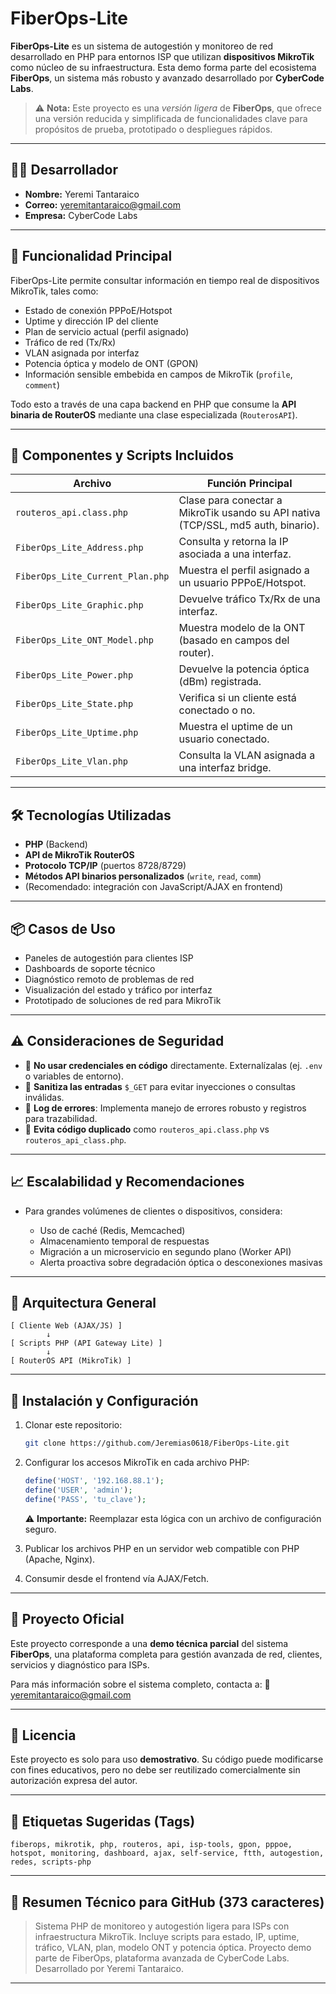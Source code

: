 # FiberOps-Lite

**FiberOps-Lite** es un sistema de autogestión y monitoreo de red desarrollado en PHP para entornos ISP que utilizan **dispositivos MikroTik** como núcleo de su infraestructura. Esta demo forma parte del ecosistema **FiberOps**, un sistema más robusto y avanzado desarrollado por **CyberCode Labs**.

> ⚠️ **Nota:** Este proyecto es una *versión ligera* de **FiberOps**, que ofrece una versión reducida y simplificada de funcionalidades clave para propósitos de prueba, prototipado o despliegues rápidos.

---

## 👨‍💻 Desarrollador

* **Nombre:** Yeremi Tantaraico
* **Correo:** [yeremitantaraico@gmail.com](mailto:yeremitantaraico@gmail.com)
* **Empresa:** CyberCode Labs

---

## 🚀 Funcionalidad Principal

FiberOps-Lite permite consultar información en tiempo real de dispositivos MikroTik, tales como:

* Estado de conexión PPPoE/Hotspot
* Uptime y dirección IP del cliente
* Plan de servicio actual (perfil asignado)
* Tráfico de red (Tx/Rx)
* VLAN asignada por interfaz
* Potencia óptica y modelo de ONT (GPON)
* Información sensible embebida en campos de MikroTik (`profile`, `comment`)

Todo esto a través de una capa backend en PHP que consume la **API binaria de RouterOS** mediante una clase especializada (`RouterosAPI`).

---

## 🧩 Componentes y Scripts Incluidos

| Archivo                          | Función Principal                                                                 |
| -------------------------------- | --------------------------------------------------------------------------------- |
| `routeros_api.class.php`         | Clase para conectar a MikroTik usando su API nativa (TCP/SSL, md5 auth, binario). |
| `FiberOps_Lite_Address.php`      | Consulta y retorna la IP asociada a una interfaz.                                 |
| `FiberOps_Lite_Current_Plan.php` | Muestra el perfil asignado a un usuario PPPoE/Hotspot.                            |
| `FiberOps_Lite_Graphic.php`      | Devuelve tráfico Tx/Rx de una interfaz.                                           |
| `FiberOps_Lite_ONT_Model.php`    | Muestra modelo de la ONT (basado en campos del router).                           |
| `FiberOps_Lite_Power.php`        | Devuelve la potencia óptica (dBm) registrada.                                     |
| `FiberOps_Lite_State.php`        | Verifica si un cliente está conectado o no.                                       |
| `FiberOps_Lite_Uptime.php`       | Muestra el uptime de un usuario conectado.                                        |
| `FiberOps_Lite_Vlan.php`         | Consulta la VLAN asignada a una interfaz bridge.                                  |

---

## 🛠️ Tecnologías Utilizadas

* **PHP** (Backend)
* **API de MikroTik RouterOS**
* **Protocolo TCP/IP** (puertos 8728/8729)
* **Métodos API binarios personalizados** (`write`, `read`, `comm`)
* (Recomendado: integración con JavaScript/AJAX en frontend)

---

## 📦 Casos de Uso

* Paneles de autogestión para clientes ISP
* Dashboards de soporte técnico
* Diagnóstico remoto de problemas de red
* Visualización del estado y tráfico por interfaz
* Prototipado de soluciones de red para MikroTik

---

## ⚠️ Consideraciones de Seguridad

* 🔐 **No usar credenciales en código** directamente. Externalízalas (ej. `.env` o variables de entorno).
* 🧼 **Sanitiza las entradas** `$_GET` para evitar inyecciones o consultas inválidas.
* 📝 **Log de errores**: Implementa manejo de errores robusto y registros para trazabilidad.
* 🚧 **Evita código duplicado** como `routeros_api.class.php` vs `routeros_api_class.php`.

---

## 📈 Escalabilidad y Recomendaciones

* Para grandes volúmenes de clientes o dispositivos, considera:

  * Uso de caché (Redis, Memcached)
  * Almacenamiento temporal de respuestas
  * Migración a un microservicio en segundo plano (Worker API)
  * Alerta proactiva sobre degradación óptica o desconexiones masivas

---

## 📂 Arquitectura General

```plaintext
[ Cliente Web (AJAX/JS) ]
        ↓
[ Scripts PHP (API Gateway Lite) ]
        ↓
[ RouterOS API (MikroTik) ]
```

---

## 🔧 Instalación y Configuración

1. Clonar este repositorio:

   ```bash
   git clone https://github.com/Jeremias0618/FiberOps-Lite.git
   ```
2. Configurar los accesos MikroTik en cada archivo PHP:

   ```php
   define('HOST', '192.168.88.1');
   define('USER', 'admin');
   define('PASS', 'tu_clave');
   ```

   ⚠️ **Importante:** Reemplazar esta lógica con un archivo de configuración seguro.
3. Publicar los archivos PHP en un servidor web compatible con PHP (Apache, Nginx).
4. Consumir desde el frontend vía AJAX/Fetch.

---

## 🧪 Proyecto Oficial

Este proyecto corresponde a una **demo técnica parcial** del sistema **FiberOps**, una plataforma completa para gestión avanzada de red, clientes, servicios y diagnóstico para ISPs.

Para más información sobre el sistema completo, contacta a:
📩 [yeremitantaraico@gmail.com](mailto:yeremitantaraico@gmail.com)

---

## 📃 Licencia

Este proyecto es solo para uso **demostrativo**. Su código puede modificarse con fines educativos, pero no debe ser reutilizado comercialmente sin autorización expresa del autor.

---

## 📎 Etiquetas Sugeridas (Tags)

```
fiberops, mikrotik, php, routeros, api, isp-tools, gpon, pppoe, hotspot, monitoring, dashboard, ajax, self-service, ftth, autogestion, redes, scripts-php
```

---

## 📌 Resumen Técnico para GitHub (373 caracteres)

> Sistema PHP de monitoreo y autogestión ligera para ISPs con infraestructura MikroTik. Incluye scripts para estado, IP, uptime, tráfico, VLAN, plan, modelo ONT y potencia óptica. Proyecto demo parte de FiberOps, plataforma avanzada de CyberCode Labs. Desarrollado por Yeremi Tantaraico.

---
